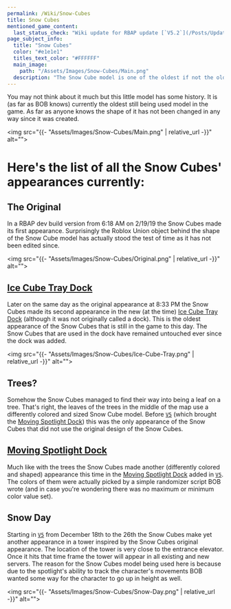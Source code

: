 ```yaml
---
permalink: /Wiki/Snow-Cubes
title: Snow Cubes
mentioned_game_content:
  last_status_check: "Wiki update for RBAP update [`V5.2`](/Posts/Update-Log/5-2-0)"
page_subject_info:
  title: "Snow Cubes"
  color: "#e1e1e1"
  titles_text_color: "#FFFFFF"
  main_image:
    path: "/Assets/Images/Snow-Cubes/Main.png"
  description: "The Snow Cube model is one of the oldest if not the oldest model still used in the game to this day"
---
```


You may not think about it much but this little model has some history. It is (as far as BOB knows) currently the oldest still being used model in the game. As far as anyone knows the shape of it has not been changed in any way since it was created.

<img src="{{- "Assets/Images/Snow-Cubes/Main.png" | relative_url -}}" alt="">

# Here's the list of all the Snow Cubes' appearances currently:

## The Original

In a RBAP dev build version from 6:18 AM on 2/19/19 the Snow Cubes made its first appearance. Surprisingly the Roblox Union object behind the shape of the Snow Cube model has actually stood the test of time as it has not been edited since.

<img src="{{- "Assets/Images/Snow-Cubes/Original.png" | relative_url -}}" alt="">

## [Ice Cube Tray Dock](/Wiki/Docks/Ice-Cube-Tray-Dock)

Later on the same day as the original appearance at 8:33 PM the Snow Cubes made its second appearance in the new (at the time) [Ice Cube Tray Dock](/Wiki/Docks/Ice-Cube-Tray-Dock) (although it was not originally called a dock). This is the oldest appearance of the Snow Cubes that is still in the game to this day. The Snow Cubes that are used in the dock have remained untouched ever since the dock was added.

<img src="{{- "Assets/Images/Snow-Cubes/Ice-Cube-Tray.png" | relative_url -}}" alt="">

## Trees?

Somehow the Snow Cubes managed to find their way into being a leaf on a tree. That's right, the leaves of the trees in the middle of the map use a differently colored and sized Snow Cube model. Before [`V5`](/Posts/Update-Log/5-0-0) (which brought the [Moving Spotlight Dock](/Wiki/Docks/Moving-Spotlight-Dock)) this was the only appearance of the Snow Cubes that did not use the original design of the Snow Cubes.

## [Moving Spotlight Dock](/Wiki/Docks/Moving-Spotlight-Dock)

Much like with the trees the Snow Cubes made another (differently colored and shaped) appearance this time in the [Moving Spotlight Dock](/Wiki/Docks/Moving-Spotlight-Dock) added in [`V5`](/Posts/Update-Log/5-0-0). The colors of them were actually picked by a simple randomizer script BOB wrote (and in case you're wondering there was no maximum or minimum color value set).

## Snow Day

Starting in [`V5`](/Posts/Update-Log/5-0-0) from December 18th to the 26th the Snow Cubes make yet another appearance in a tower inspired by the Snow Cubes original appearance. The location of the tower is very close to the entrance elevator. Once it hits that time frame the tower will appear in all existing and new servers. The reason for the Snow Cubes model being used here is because due to the spotlight's ability to track the character's movements BOB wanted some way for the character to go up in height as well.

<img src="{{- "Assets/Images/Snow-Cubes/Snow-Day.png" | relative_url -}}" alt="">